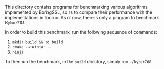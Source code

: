 This directory contains programs for benchmarking various algorithms implemented
by BoringSSL, so as to compare their performance with the implementations in
libcrux. As of now, there is only a program to benchmark Kyber768.

In order to build this benchmark, run the following sequence of commands:

1. `mkdir build && cd build`
2. `cmake -G"Ninja" ..`
3. `ninja`

To then run the benchmark, in the `build` directory, simply run `./kyber768`
